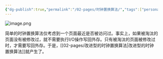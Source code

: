 ```yaml
---
{"dg-publish":true,"permalink":"/02-pages/时钟置换算法/","tags":["personal/blog","os"]}
---
```


![image.png](https://yelanyanyu-img-bed.oss-cn-hangzhou.aliyuncs.com/img/blog/2024/09/20240917215135.png)

简单的时钟置换算法仅考虑到一个页面最近是否被访问过。事实上，如果被淘汰的页面没有被修改过，就不需要执行I/O操作写回外存。只有被淘汰的页面被修改过时，才需要写回外存。于是，[[02-pages/改进型的时钟置换算法\|改进型的时钟置换算法]]就产生了。